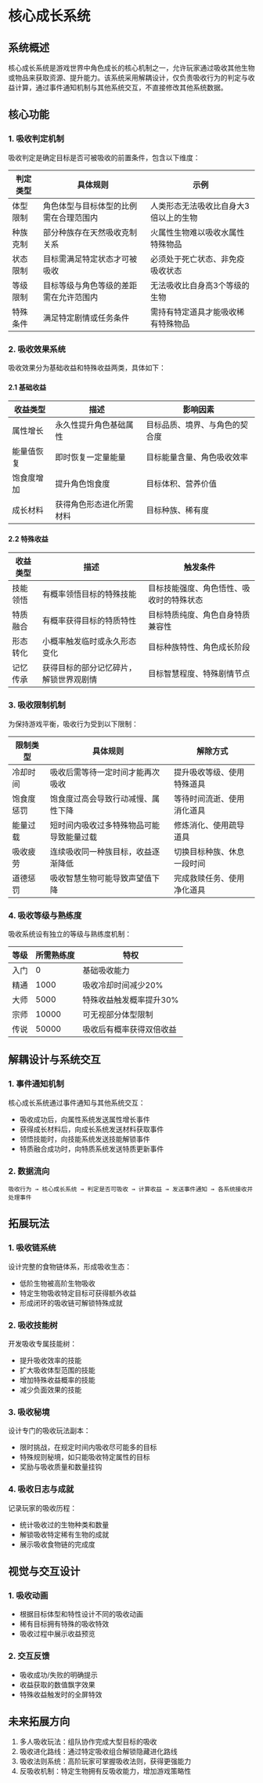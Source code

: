 # 核心成长系统

## 系统概述
核心成长系统是游戏世界中角色成长的核心机制之一，允许玩家通过吸收其他生物或物品来获取资源、提升能力。该系统采用解耦设计，仅负责吸收行为的判定与收益计算，通过事件通知机制与其他系统交互，不直接修改其他系统数据。

## 核心功能

### 1. 吸收判定机制
吸收判定是确定目标是否可被吸收的前置条件，包含以下维度：

| 判定类型 | 具体规则 | 示例 |
|---------|---------|-----|
| 体型限制 | 角色体型与目标体型的比例需在合理范围内 | 人类形态无法吸收比自身大3倍以上的生物 |
| 种族克制 | 部分种族存在天然吸收克制关系 | 火属性生物难以吸收水属性特殊物品 |
| 状态限制 | 目标需满足特定状态才可被吸收 | 必须处于死亡状态、非免疫吸收状态 |
| 等级限制 | 目标等级与角色等级的差距需在允许范围内 | 无法吸收比自身高3个等级的生物 |
| 特殊条件 | 满足特定剧情或任务条件 | 需持有特定道具才能吸收稀有特殊物品 |

### 2. 吸收效果系统
吸收效果分为基础收益和特殊收益两类，具体如下：

#### 2.1 基础收益
| 收益类型 | 描述 | 影响因素 |
|---------|-----|---------|
| 属性增长 | 永久性提升角色基础属性 | 目标品质、境界、与角色的契合度 |
| 能量值恢复 | 即时恢复一定量能量 | 目标能量含量、角色吸收效率 |
| 饱食度增加 | 提升角色饱食度 | 目标体积、营养价值 |
| 成长材料 | 获得角色形态进化所需材料 | 目标种族、稀有度 |

#### 2.2 特殊收益
| 收益类型 | 描述 | 触发条件 |
|---------|-----|---------|
| 技能领悟 | 有概率领悟目标的特殊技能 | 目标技能强度、角色悟性、吸收时的特殊状态 |
| 特质融合 | 有概率获得目标的特质特性 | 目标特质纯度、角色自身特质兼容性 |
| 形态转化 | 小概率触发临时或永久形态变化 | 目标种族特性、角色成长阶段 |
| 记忆传承 | 获得目标的部分记忆碎片，解锁世界观剧情 | 目标智慧程度、特殊剧情节点 |

### 3. 吸收限制机制
为保持游戏平衡，吸收行为受到以下限制：

| 限制类型 | 具体规则 | 解除方式 |
|---------|---------|---------|
| 冷却时间 | 吸收后需等待一定时间才能再次吸收 | 提升吸收等级、使用特殊道具 |
| 饱食度惩罚 | 饱食度过高会导致行动减慢、属性下降 | 等待时间流逝、使用消化道具 |
| 能量过载 | 短时间内吸收过多特殊物品可能导致能量过载 | 修炼消化、使用疏导道具 |
| 吸收疲劳 | 连续吸收同一种族目标，收益逐渐降低 | 切换目标种族、休息一段时间 |
| 道德惩罚 | 吸收智慧生物可能导致声望值下降 | 完成救赎任务、使用净化道具 |

### 4. 吸收等级与熟练度
吸收系统设有独立的等级与熟练度机制：

| 等级 | 所需熟练度 | 特权 |
|-----|----------|-----|
| 入门 | 0 | 基础吸收能力 |
| 精通 | 1000 | 吸收冷却时间减少20% |
| 大师 | 5000 | 特殊收益触发概率提升30% |
| 宗师 | 10000 | 可无视部分体型限制 |
| 传说 | 50000 | 吸收后有概率获得双倍收益 |

## 解耦设计与系统交互

### 1. 事件通知机制
核心成长系统通过事件通知与其他系统交互：
- 吸收成功后，向属性系统发送属性增长事件
- 获得成长材料后，向成长系统发送材料获取事件
- 领悟技能时，向技能系统发送技能解锁事件
- 特质融合成功时，向特质系统发送特质更新事件

### 2. 数据流向
```
吸收行为 → 核心成长系统 → 判定是否可吸收 → 计算收益 → 发送事件通知 → 各系统接收并处理事件
```

## 拓展玩法

### 1. 吸收链系统
设计完整的食物链体系，形成吸收生态：
- 低阶生物被高阶生物吸收
- 特定生物吸收特定目标可获得额外收益
- 形成闭环的吸收链可解锁特殊成就

### 2. 吸收技能树
开发吸收专属技能树：
- 提升吸收效率的技能
- 扩大吸收体型范围的技能
- 增加特殊收益概率的技能
- 减少负面效果的技能

### 3. 吸收秘境
设计专门的吸收玩法副本：
- 限时挑战，在规定时间内吸收尽可能多的目标
- 特殊规则秘境，如只能吸收特定属性的目标
- 奖励与吸收质量和数量挂钩

### 4. 吸收日志与成就
记录玩家的吸收历程：
- 统计吸收过的生物种类和数量
- 解锁吸收特定稀有生物的成就
- 展示吸收食物链的完成度

## 视觉与交互设计

### 1. 吸收动画
- 根据目标体型和特性设计不同的吸收动画
- 稀有目标拥有特殊的吸收特效
- 吸收过程中展示收益预览

### 2. 交互反馈
- 吸收成功/失败的明确提示
- 收益获取的数值飘字效果
- 特殊收益触发时的全屏特效

## 未来拓展方向
1. 多人吸收玩法：组队协作完成大型目标的吸收
2. 吸收进化路线：通过特定吸收组合解锁隐藏进化路线
3. 吸收法则系统：高阶玩家可掌握吸收法则，获得更强能力
4. 反吸收机制：特定生物拥有反吸收能力，增加游戏策略性